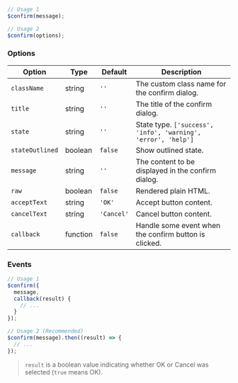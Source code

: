 ```js
// Usage 1
$confirm(message);

// Usage 2
$confirm(options);
```

### Options

| Option          | Type     | Default    | Description                                                   |
| --------------- | -------- | ---------- | ------------------------------------------------------------- |
| `className`     | string   | `''`       | The custom class name for the confirm dialog.                 |
| `title`         | string   | `''`       | The title of the confirm dialog.                              |
| `state`         | string   | `''`       | State type. `['success', 'info', 'warning', 'error', 'help']` |
| `stateOutlined` | boolean  | `false`    | Show outlined state.                                          |
| `message`       | string   | `''`       | The content to be displayed in the confirm dialog.            |
| `raw`           | boolean  | `false`    | Rendered plain HTML.                                          |
| `acceptText`    | string   | `'OK'`     | Accept button content.                                        |
| `cancelText`    | string   | `'Cancel'` | Cancel button content.                                        |
| `callback`      | function | `false`    | Handle some event when the confirm button is clicked.         |

### Events

```js
// Usage 1
$confirm({
  message,
  callback(result) {
    // ...
  }
});

// Usage 2 (Recommended)
$confirm(message).then((result) => {
  // ...
});
```

> `result` is a boolean value indicating whether OK or Cancel was selected (`true` means OK).
